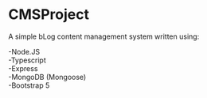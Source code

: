 # CMSProject

A simple bLog content management system written using:

-Node.JS</br>
-Typescript</br>
-Express</br>
-MongoDB (Mongoose)</br>
-Bootstrap 5</br>
